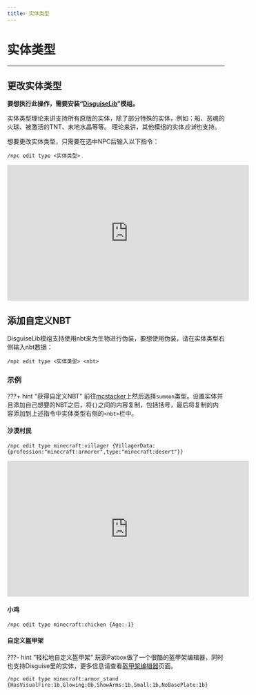 ```yaml
---
title: 实体类型
---
```



# 实体类型

---


## 更改实体类型

**要想执行此操作，需要安装“[DisguiseLib](https://modrinth.com/mod/disguiselib/versions)”模组。**

实体类型理论来讲支持所有原版的实体，除了部分特殊的实体，例如：船、恶魂的火球、被激活的TNT、末地水晶等等。
理论来讲，其他模组的实体*应该*也支持。

想要更改实体类型，只需要在选中NPC后输入以下指令：
```
/npc edit type <实体类型>
```

<iframe width="560" height="315" src="https://www.youtube-nocookie.com/embed/OD84_yOOUoA" title="YouTube video player" frameborder="0" allow="accelerometer; autoplay; clipboard-write; encrypted-media; gyroscope; picture-in-picture" allowfullscreen></iframe>

## 添加自定义NBT

DisguiseLib模组支持使用nbt来为生物进行伪装，要想使用伪装，请在实体类型右侧输入nbt数据：
```
/npc edit type <实体类型> <nbt>
```

### 示例
???+ hint "获得自定义NBT"
	前往[mcstacker](https://mcstacker.net/)上然后选择`summon`类型。设置实体并且添加自己想要的NBT之后，将`{}`之间的内容复制，包括括号，最后将复制的内容添加到上述指令中实体类型右侧的`<nbt>`栏中。

#### 沙漠村民
```
/npc edit type minecraft:villager {VillagerData:{profession:"minecraft:armorer",type:"minecraft:desert"}}
```

<iframe width="560" height="315" src="https://www.youtube-nocookie.com/embed/jrYyGCQgB-o" title="YouTube video player" frameborder="0" allow="accelerometer; autoplay; clipboard-write; encrypted-media; gyroscope; picture-in-picture" allowfullscreen></iframe>

#### 小鸡
```
/npc edit type minecraft:chicken {Age:-1}
```

#### 自定义盔甲架
???- hint "轻松地自定义盔甲架"
	玩家Patbox做了一个很酷的盔甲架编辑器，同时也支持Disguise里的实体，更多信息请查看[盔甲架编辑器](https://www.curseforge.com/minecraft/mc-mods/armor-stand-editor)页面。

```
/npc edit type minecraft:armor_stand {HasVisualFire:1b,Glowing:0b,ShowArms:1b,Small:1b,NoBasePlate:1b}
```